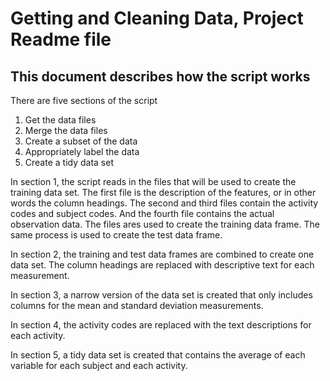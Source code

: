 # Getting and Cleaning Data, Project Readme file
## This document describes how the script works

There are five sections of the script  
1. Get the data files  
2. Merge the data files  
3. Create a subset of the data  
4. Appropriately label the data  
5. Create a tidy data set  

In section 1, the script reads in the files that will be used to create the training data set. The first file is the description of 
the features, or in other words the column headings.  The second and third files contain the activity codes and subject codes.  And the fourth file contains the actual observation data. The files ares used to create the training data frame.  The same process is used to create the test data frame.

In section 2, the training and test data frames are combined to create one data set.  The column headings are replaced with descriptive text for each measurement.

In section 3, a narrow version of the data set is created that only includes columns for the mean and standard deviation measurements.

In section 4, the activity codes are replaced with the text descriptions for each activity.

In section 5, a tidy data set is created that contains the average of each variable for each subject and each activity.
